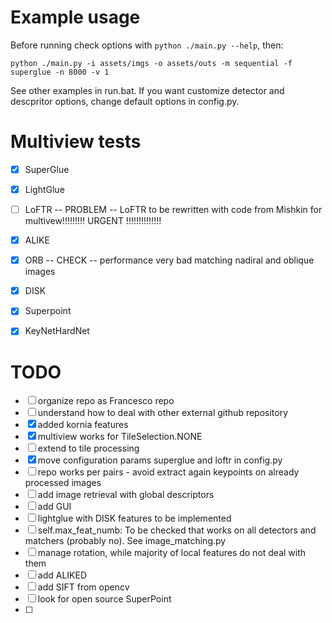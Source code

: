# Example usage
Before running check options with `python ./main.py --help`, then:
```
python ./main.py -i assets/imgs -o assets/outs -m sequential -f superglue -n 8000 -v 1
```
See other examples in run.bat. If you want customize detector and descpritor options, change default options in config.py. 


# Multiview tests
- [X] SuperGlue
- [X] LightGlue
- [ ] LoFTR -- PROBLEM -- LoFTR to be rewritten with code from Mishkin for multivew!!!!!!!!! URGENT !!!!!!!!!!!!!!
- [X] ALIKE
- [X] ORB -- CHECK -- performance very bad matching nadiral and oblique images
- [X] DISK
- [X] Superpoint
- [X] KeyNetHardNet


# TODO
- [ ] organize repo as Francesco repo
- [ ] understand how to deal with other external github repository
- [X] added kornia features
- [X] multiview works for TileSelection.NONE
- [ ] extend to tile processing
- [X] move configuration params superglue and loftr in config.py
- [ ] repo works per pairs - avoid extract again keypoints on already processed images
- [ ] add image retrieval with global descriptors
- [ ] add GUI
- [ ] lightglue with DISK features to be implemented
- [ ] self.max_feat_numb: To be checked that works on all detectors and matchers (probably no). See image_matching.py
- [ ] manage rotation, while majority of local features do not deal with them
- [ ] add ALIKED
- [ ] add SIFT from opencv
- [ ] look for open source SuperPoint
- [ ] 